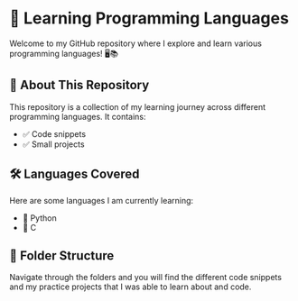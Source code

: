 # 🚀 Learning Programming Languages

Welcome to my GitHub repository where I explore and learn various programming languages! 🖥️📚

## 📌 About This Repository
This repository is a collection of my learning journey across different programming languages. It contains:
- ✅ Code snippets
- ✅ Small projects

## 🛠️ Languages Covered
Here are some languages I am currently learning:
- 🐍 Python
- 🌱 C

## 📂 Folder Structure
Navigate through the folders and you will find the different code snippets and my practice projects that I was able to learn about and code.
